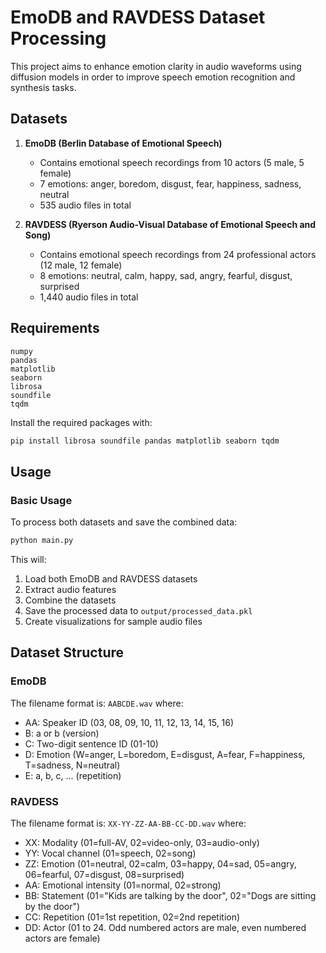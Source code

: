 # EmoDB and RAVDESS Dataset Processing

This project aims to enhance emotion clarity in audio waveforms using diffusion models in order to improve speech emotion recognition and synthesis tasks.

## Datasets

1. **EmoDB (Berlin Database of Emotional Speech)**
   - Contains emotional speech recordings from 10 actors (5 male, 5 female)
   - 7 emotions: anger, boredom, disgust, fear, happiness, sadness, neutral
   - 535 audio files in total

2. **RAVDESS (Ryerson Audio-Visual Database of Emotional Speech and Song)**
   - Contains emotional speech recordings from 24 professional actors (12 male, 12 female)
   - 8 emotions: neutral, calm, happy, sad, angry, fearful, disgust, surprised
   - 1,440 audio files in total


## Requirements

```
numpy
pandas
matplotlib
seaborn
librosa
soundfile
tqdm
```

Install the required packages with:

```bash
pip install librosa soundfile pandas matplotlib seaborn tqdm
```

## Usage

### Basic Usage

To process both datasets and save the combined data:

```bash
python main.py
```

This will:
1. Load both EmoDB and RAVDESS datasets
2. Extract audio features
3. Combine the datasets
4. Save the processed data to `output/processed_data.pkl`
5. Create visualizations for sample audio files

## Dataset Structure

### EmoDB

The filename format is: `AABCDE.wav` where:
- AA: Speaker ID (03, 08, 09, 10, 11, 12, 13, 14, 15, 16)
- B: a or b (version)
- C: Two-digit sentence ID (01-10)
- D: Emotion (W=anger, L=boredom, E=disgust, A=fear, F=happiness, T=sadness, N=neutral)
- E: a, b, c, ... (repetition)

### RAVDESS

The filename format is: `XX-YY-ZZ-AA-BB-CC-DD.wav` where:
- XX: Modality (01=full-AV, 02=video-only, 03=audio-only)
- YY: Vocal channel (01=speech, 02=song)
- ZZ: Emotion (01=neutral, 02=calm, 03=happy, 04=sad, 05=angry, 06=fearful, 07=disgust, 08=surprised)
- AA: Emotional intensity (01=normal, 02=strong)
- BB: Statement (01="Kids are talking by the door", 02="Dogs are sitting by the door")
- CC: Repetition (01=1st repetition, 02=2nd repetition)
- DD: Actor (01 to 24. Odd numbered actors are male, even numbered actors are female)
